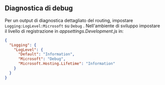 ## <a name="debug-diagnostics"></a>Diagnostica di debug

Per un output di diagnostica dettagliato del routing, impostare `Logging:LogLevel:Microsoft` su `Debug` . Nell'ambiente di sviluppo impostare il livello di registrazione in *appsettings.Development.js* in:

```json
{
  "Logging": {
    "LogLevel": {
      "Default": "Information",
      "Microsoft": "Debug",
      "Microsoft.Hosting.Lifetime": "Information"
    }
  }
}
```
